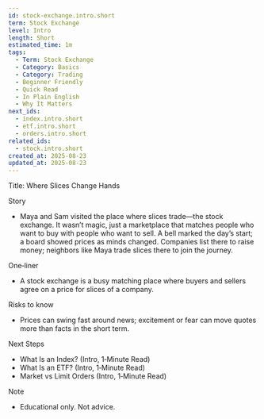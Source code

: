 ```yaml
---
id: stock-exchange.intro.short
term: Stock Exchange
level: Intro
length: Short
estimated_time: 1m
tags:
  - Term: Stock Exchange
  - Category: Basics
  - Category: Trading
  - Beginner Friendly
  - Quick Read
  - In Plain English
  - Why It Matters
next_ids:
  - index.intro.short
  - etf.intro.short
  - orders.intro.short
related_ids:
  - stock.intro.short
created_at: 2025-08-23
updated_at: 2025-08-23
---
```


Title: Where Slices Change Hands

Story
- Maya and Sam visited the place where slices trade—the stock exchange. It wasn’t magic, just a marketplace that matches people who want to buy with people who want to sell. A bell marked the day’s start; a board showed prices as minds changed. Companies list there to raise money; neighbors like Maya trade slices there to join the journey.

One‑liner
- A stock exchange is a busy matching place where buyers and sellers agree on a price for slices of a company.

Risks to know
- Prices can swing fast around news; excitement or fear can move quotes more than facts in the short term.

Next Steps
- What Is an Index? (Intro, 1‑Minute Read)
- What Is an ETF? (Intro, 1‑Minute Read)
- Market vs Limit Orders (Intro, 1‑Minute Read)

Note
- Educational only. Not advice.

